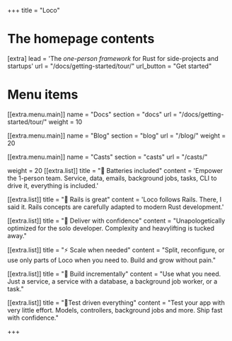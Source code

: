 +++
title = "Loco"


# The homepage contents
[extra]
lead = 'The <em>one-person framework</em> for Rust for side-projects and startups'
url = "/docs/getting-started/tour/"
url_button = "Get started"

# Menu items
[[extra.menu.main]]
name = "Docs"
section = "docs"
url = "/docs/getting-started/tour/"
weight = 10

[[extra.menu.main]]
name = "Blog"
section = "blog"
url = "/blog/"
weight = 20

[[extra.menu.main]]
name = "Casts"
section = "casts"
url = "/casts/"

weight = 20
[[extra.list]]
title = "🔋 Batteries included"
content = 'Empower the 1-person team. Service, data, emails, background jobs, tasks, CLI to drive it, everything is included.'

[[extra.list]]
title = "🔮 Rails is great"
content = 'Loco follows Rails. There, I said it. Rails concepts are carefully adapted to modern Rust development.'

[[extra.list]]
title = "🏅 Deliver with confidence"
content = "Unapologetically optimized for the solo developer. Complexity and heavylifting is tucked away."

[[extra.list]]
title = "⚡️ Scale when needed"
content = "Split, reconfigure, or use only parts of Loco when you need to. Build and grow without pain."

[[extra.list]]
title = "🚀️ Build incrementally"
content = "Use what you need. Just a service, a service with a database, a background job worker, or a task."

[[extra.list]]
title = "🚦Test driven everything"
content = "Test your app with very little effort. Models, controllers, background jobs and more. Ship fast with confidence."

+++
